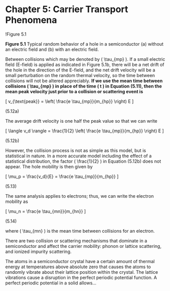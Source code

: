 # Chapter 5: Carrier Transport Phenomena

!Figure 5.1

**Figure 5.1** Typical random behavior of a hole in a semiconductor (a) without an electric field and (b) with an electric field.

Between collisions which may be denoted by \( \tau_{mp} \). If a small electric field (E-field) is applied as indicated in Figure 5.1b, there will be a net drift of the hole in the direction of the E-field, and the net drift velocity will be a small perturbation on the random thermal velocity, so the time between collisions will not be altered appreciably. **If we use the mean time between collisions \( \tau_{mp} \) in place of the time \( t \) in Equation (5.11), then the mean peak velocity just prior to a collision or scattering event is**

\[
v_{\text{peak}} = \left( \frac{e \tau_{mp}}{m_{hp}} \right) E
\]

(5.12a)

The average drift velocity is one half the peak value so that we can write

\[
\langle v_d \rangle = \frac{1}{2} \left( \frac{e \tau_{mp}}{m_{hp}} \right) E
\]

(5.12b)

However, the collision process is not as simple as this model, but is statistical in nature. In a more accurate model including the effect of a statistical distribution, the factor \( \frac{1}{2} \) in Equation (5.12b) does not appear. The hole mobility is then given by

\[
\mu_p = \frac{v_d}{E} = \frac{e \tau_{mp}}{m_{hp}}
\]

(5.13)

The same analysis applies to electrons; thus, we can write the electron mobility as

\[
\mu_n = \frac{e \tau_{mn}}{m_{hn}}
\]

(5.14)

where \( \tau_{mn} \) is the mean time between collisions for an electron.

There are two collision or scattering mechanisms that dominate in a semiconductor and affect the carrier mobility: phonon or lattice scattering, and ionized impurity scattering.

The atoms in a semiconductor crystal have a certain amount of thermal energy at temperatures above absolute zero that causes the atoms to randomly vibrate about their lattice position within the crystal. The lattice vibrations cause a disruption in the perfect periodic potential function. A perfect periodic potential in a solid allows...